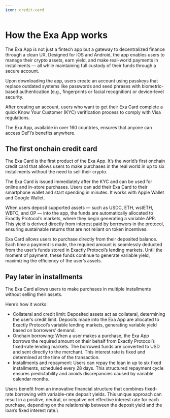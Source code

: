 ```yaml
---
icon: credit-card
---
```


# How the Exa App works

The Exa App is not just a fintech app but a gateway to decentralized finance through a clean UX. Designed for iOS and Android, the app enables users to manage their crypto assets, earn yield, and make real-world payments in installments — all while maintaining full custody of their funds through a secure account.

Upon downloading the app, users create an account using passkeys that replace outdated systems like passwords and seed phrases with biometric-based authentication (e.g., fingerprints or facial recognition) or device-level security.

After creating an account, users who want to get their Exa Card complete a quick Know Your Customer (KYC) verification process to comply with Visa regulations.

The Exa App, available in over 160 countries, ensures that anyone can access DeFi’s benefits anywhere.

## The first onchain credit card <a href="#id-02e5" id="id-02e5"></a>

The Exa Card is the first product of the Exa App. It’s the world’s first onchain credit card that allows users to make purchases in the real world in up to six installments without the need to sell their crypto.

The Exa Card is issued immediately after the KYC and can be used for online and in-store purchases. Users can add their Exa Card to their smartphone wallet and start spending in minutes. It works with Apple Wallet and Google Wallet.

When users deposit supported assets — such as USDC, ETH, wstETH, WBTC, and OP — into the app, the funds are automatically allocated to Exactly Protocol’s markets, where they begin generating a variable APR. This yield is derived directly from interest paid by borrowers in the protocol, ensuring sustainable returns that are not reliant on token incentives.

Exa Card allows users to purchase directly from their deposited balance. Each time a payment is made, the required amount is seamlessly deducted from the user’s funds stored in Exactly Protocol’s lending markets. Until the moment of payment, these funds continue to generate variable yield, maximizing the efficiency of the user’s assets.

## **Pay later in installments** <a href="#a46c" id="a46c"></a>

The Exa Card allows users to make purchases in multiple installments without selling their assets.

Here’s how it works:

* Collateral and credit limit: Deposited assets act as collateral, determining the user’s credit limit. Deposits made into the Exa App are allocated to Exactly Protocol’s variable lending markets, generating variable yield based on borrowers’ demand.
* Onchain borrowing: When a user makes a purchase, the Exa App borrows the required amount on their behalf from Exactly Protocol’s fixed-rate lending markets. The borrowed funds are converted to USD and sent directly to the merchant. This interest rate is fixed and determined at the time of the transaction.
* Installments and repayment: Users can repay the loan in up to six fixed installments, scheduled every 28 days. This structured repayment cycle ensures predictability and avoids discrepancies caused by variable calendar months.

Users benefit from an innovative financial structure that combines fixed-rate borrowing with variable-rate deposit yields. This unique approach can result in a positive, neutral, or negative net effective interest rate for each purchase, depending on the relationship between the deposit yield and the loan’s fixed interest rate.\
